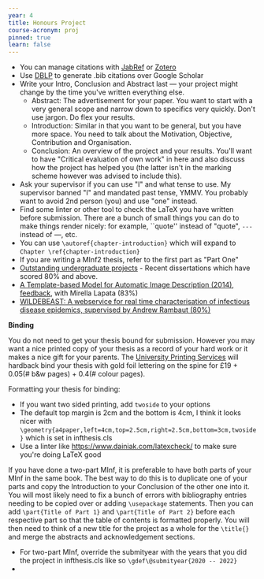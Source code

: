 ```yaml
---
year: 4
title: Honours Project
course-acronym: proj
pinned: true
learn: false
---
```


- You can manage citations with [JabRef](https://www.jabref.org) or [Zotero](https://www.zotero.org)
- Use [DBLP](https://dblp.org) to generate .bib citations over Google Scholar
- Write your Intro, Conclusion and Abstract last — your project might change by the time you've written everything else.
    - Abstract: The advertisement for your paper. You want to start with a very general scope and narrow down to specifics very quickly. Don't use jargon. Do flex your results.
    - Introduction: Similar in that you want to be general, but you have more space. You need to talk about the Motivation, Objective, Contribution and Organisation.
    - Conclusion: An overview of the project and your results. You'll want to have "Critical evaluation of own work" in here and also discuss how the project has helped you (the latter isn't in the marking scheme however was advised to include this).
- Ask your supervisor if you can use "I" and what tense to use. My supervisor banned "I" and mandated past tense, YMMV. You probably want to avoid 2nd person (you) and use "one" instead.
- Find some linter or other tool to check the LaTeX you have written before submission. There are a bunch of small things you can do to make things render nicely: for example, \`\`quote'' instead of "quote", `---` instead of —, etc.
- You can use `\autoref{chapter-introduction}` which will expand to `Chapter \ref{chapter-introduction}`
- If you are writing a MInf2 thesis, refer to the first part as "Part One"
- [Outstanding undergraduate projects](https://www.ed.ac.uk/informatics/undergraduate/our-degrees/outstanding-undergraduate-projects) - Recent dissertations which have scored 80% and above.
- [A Template-based Model for Automatic Image Description (2014)](https://drive.google.com/file/d/0B2AAOQQZ_8BxdXpkWlpfczQ0dFU/edit?usp=sharing), [feedback](https://drive.google.com/file/d/0B2AAOQQZ_8BxVk5DX0hNSGU1Qjg/edit?usp=sharing), with Mirella Lapata (83%)
- [<u>WILDEBEAST: A webservice for real time characterisation of infectious disease epidemics, supervised by Andrew Rambaut (80%)</u>](http://rmoola.com/finalWriteup.pdf)

**Binding**

You do not need to get your thesis bound for submission. However you may want a nice printed copy of your thesis as a record of your hard work or it makes a nice gift for your parents. The [University Printing Services](https://www.ed.ac.uk/information-services/research-support/publish-research/scholarly-communications/binding-services) will hardback bind your thesis with gold foil lettering on the spine for £19 + 0.05(# b&w pages) + 0.4(# colour pages). 

Formatting your thesis for binding:
- If you want two sided printing, add `twoside` to your options
- The default top margin is 2cm and the bottom is 4cm, I think it looks nicer with `\geometry{a4paper,left=4cm,top=2.5cm,right=2.5cm,bottom=3cm,twoside}` which is set in infthesis.cls
- Use a linter like https://www.dainiak.com/latexcheck/ to make sure you're doing LaTeX good

If you have done a two-part MInf, it is preferable to have both parts of your MInf in the same book. The best way to do this is to duplicate one of your parts and copy the Introduction to your Conclusion of the other one into it. You will most likely need to fix a bunch of errors with bibliography entries needing to be copied over or adding `\usepackage` statements. Then you can add `\part{Title of Part 1}` and `\part{Title of Part 2}` before each respective part so that the table of contents is formatted properly. You will then need to think of a new title for the project as a whole for the `\title{}` and merge the abstracts and acknowledgement sections. 
 - For two-part MInf, override the submityear with the years that you did the project in infthesis.cls like so `\gdef\@submityear{2020 -- 2022}`
 - 
